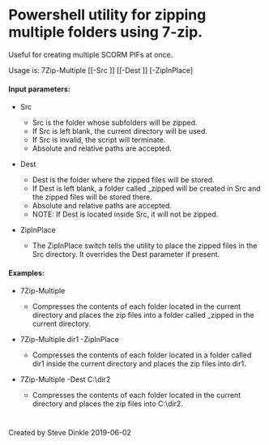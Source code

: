 # Powershell utility for zipping multiple folders using 7-zip.
Useful for creating multiple SCORM PIFs at once.

Usage is:
7Zip-Multiple [[-Src ]<Src>] [[-Dest ]<Dest>] [-ZipInPlace]

#### Input parameters:
- Src
  - Src is the folder whose subfolders will be zipped.
  - If Src is left blank, the current directory will be used.
  - If Src is invalid, the script will terminate.
  - Absolute and relative paths are accepted.

- Dest
  - Dest is the folder where the zipped files will be stored.
  - If Dest is left blank, a folder called _zipped will be created in Src and the zipped files will be stored there.
  - Absolute and relative paths are accepted.
  - NOTE: If Dest is located inside Src, it will not be zipped.

- ZipInPlace
  - The ZipInPlace switch tells the utility to place the zipped files in the Src directory. It overrides the Dest parameter if present.

#### Examples:
- 7Zip-Multiple
  - Compresses the contents of each folder located in the current directory and places the zip files into a folder called _zipped in the current directory.

- 7Zip-Multiple dir1 -ZipInPlace
  - Compresses the contents of each folder located in a folder called dir1 inside the current directory and places the zip files into dir1.

- 7Zip-Multiple -Dest C:\dir2
  - Compresses the contents of each folder located in the current directory and places the zip files into C:\dir2.
#
Created by Steve Dinkle 2019-06-02
